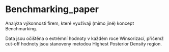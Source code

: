 Benchmarking_paper
==================

Analýza výkonnosti firem, které využívají (mimo jiné) koncept Benchmarking.

Data jsou očištěna o extrémní hodnoty v každém roce Winsorizací, přičemž cut-off hodnoty jsou stanoveny metodou Highest Posterior Density region.
